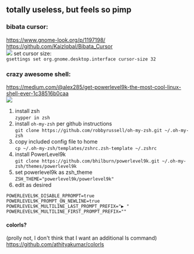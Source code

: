 ## totally useless, but feels so pimp

### bibata cursor:
https://www.gnome-look.org/p/1197198/  
https://github.com/KaizIqbal/Bibata_Cursor  
![](https://lh3.googleusercontent.com/-Zz9EldloYAQ/Wsj_V1kLoxI/AAAAAAAA29M/LoepoH-dmbcT1jEX-REE4bWA2oF9qsWDgCJoC/w1920-h1080/Bibata_ice_all.png)
set cursor size:  
`gsettings set org.gnome.desktop.interface cursor-size 32`

### crazy awesome shell:
https://medium.com/@alex285/get-powerlevel9k-the-most-cool-linux-shell-ever-1c38516b0caa  
![](https://cdn-images-1.medium.com/max/2560/1*dX9Y_QemiM4HU-slGgijtA.png)  

1. install zsh  
  `zypper in zsh`
2. install `oh-my-zsh` per github instructions  
  `git clone https://github.com/robbyrussell/oh-my-zsh.git ~/.oh-my-zsh`  
2. copy included config file to home  
  `cp ~/.oh-my-zsh/templates/zshrc.zsh-template ~/.zshrc`  
2. install PowerLevel9k  
  `git clone https://github.com/bhilburn/powerlevel9k.git ~/.oh-my-zsh/themes/powerlevel9k`  
2. set powerlevel9k as zsh_theme  
  `ZSH_THEME="powerlevel9k/powerlevel9k"`
2. edit as desired  
```
POWERLEVEL9K_DISABLE_RPROMPT=true
POWERLEVEL9K_PROMPT_ON_NEWLINE=true
POWERLEVEL9K_MULTILINE_LAST_PROMPT_PREFIX="▶ "
POWERLEVEL9K_MULTILINE_FIRST_PROMPT_PREFIX=""
```

#### colorls?
(prolly not, I don't think that I want an additional ls command)  
https://github.com/athityakumar/colorls  

